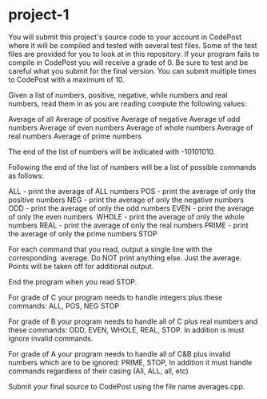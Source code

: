 # project-1

You will submit this project's source code to your account in CodePost where it will be compiled and tested with several test files. Some of the test files are provided for you to look at in this repository. If your program fails to compile in CodePost you will receive a grade of 0. Be sure to test and be careful what you submit for the final version. You can submit multiple times to CodePost with a maximum of 10. 

Given a list of numbers, positive, negative, while numbers and real numbers, read them in as you are reading compute the following values:

Average of all
Average of positive
Average of negative
Average of odd numbers
Average of even numbers
Average of whole numbers
Average of real numbers
Average of prime numbers

The end of the list of numbers will be indicated with -10101010.

Following the end of the list of numbers will be a list of possible commands as follows:

ALL - print the average of ALL numbers
POS - print the average of only the positive numbers
NEG - print the average of only the negative numbers
ODD - print the average of only the odd numbers
EVEN - print the average of only the even numbers 
WHOLE - print the average of only the whole numbers
REAL - print the average of only the real numbers
PRIME - print the average of only the prime numbers
STOP

For each command that you read, output a single line with the corresponding  average. Do NOT print anything else. Just the average. Points will be taken off for additional output. 

End the program when you read STOP.


For grade of C your program needs to handle integers plus these commands: ALL, POS, NEG STOP

For grade of B your program needs to handle all of C plus real numbers and these commands: ODD, EVEN, WHOLE, REAL, STOP. In addition is must ignore invalid commands. 

For grade of A your program needs to handle all of C&B plus invalid numbers which are to be ignored: PRIME, STOP, In addition it must handle commands regardless of their casing (All, ALL, all, etc)


Submit your final source to CodePost using the file name averages.cpp.



